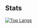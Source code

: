 ## Stats

[![Top Langs](https://github-readme-stats.vercel.app/api/top-langs/?username=mrdigii)](https://github.com/anuraghazra/github-readme-stats)


<!--
**MrDigii/MrDigii** is a ✨ _special_ ✨ repository because its `README.md` (this file) appears on your GitHub profile.

Here are some ideas to get you started:

- 🔭 I’m currently working on ...
- 🌱 I’m currently learning ...
- 👯 I’m looking to collaborate on ...
- 🤔 I’m looking for help with ...
- 💬 Ask me about ...
- 📫 How to reach me: ...
- 😄 Pronouns: ...
- ⚡ Fun fact: ...
-->
